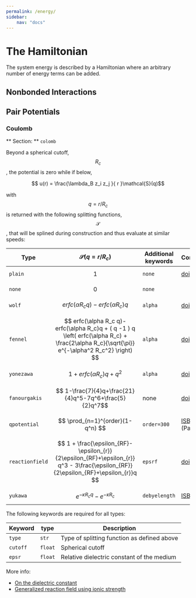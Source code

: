 ```yaml
---
permalink: /energy/
sidebar:
    nav: "docs"
---
```

<script src="https://cdnjs.cloudflare.com/ajax/libs/mathjax/2.7.0/MathJax.js?config=TeX-AMS-MML_HTMLorMML" type="text/javascript"></script>

# The Hamiltonian

The system energy is described by a Hamiltonian where an arbitrary number of energy terms can be added.

## Nonbonded Interactions

## Pair Potentials

### Coulomb

** Section: ** `colomb`

Beyond a spherical cutoff, $$R_c$$, the potential is zero while if
below,

$$ u(r) = \frac{\lambda_B z_i z_j }{ r }\mathcal{S}(q)$$

with $$q=r/R_c$$ is returned with the following splitting functions, $$\mathcal{S}$$, that
will be splined during construction and thus evaluate at similar speeds:

 Type            | $$\mathcal{S}(q=r/R_c)$$               | Additional keywords  | Comment
 --------------- | -------------------------------------- | -------------------- | ----------------------
 `plain`         | $$ 1 $$                                | `none`               | [doi](http://doi.org/ctnnsj)
 `none`          | $$ 0 $$                                | `none`               | 
 `wolf`          | $$ erfc(\alpha R_c q)-erfc(\alpha R_c)q $$ | `alpha`          | [doi](http://doi.org/cfcxdk)
 `fennel`        | $$ erfc(\alpha R_c q)-erfc(\alpha R_c)q + ( q -1 ) q \left( erfc(\alpha R_c) + \frac{2\alpha R_c}{\sqrt{\pi}} e^{-\alpha^2 R_c^2} \right) $$ | `alpha`| [doi](http://doi.org/bqgmv2)
 `yonezawa`      | $$ 1 + erfc(\alpha R_c)q + q^2 $$      | `alpha`              | [doi](http://dx.doi.org/10/j97)
 `fanourgakis`   | $$ 1-\frac{7}{4}q+\frac{21}{4}q^5-7q^6+\frac{5}{2}q^7$$| none | [doi](http://doi.org/f639q5)
 `qpotential`     | $$ \prod_{n=1}^{order}(1-q^n) $$       | `order=300`         | [ISBN](http://goo.gl/hynRTS) (Paper V)
 `reactionfield` | $$ 1 + \frac{\epsilon_{RF}-\epsilon_{r}}{2\epsilon_{RF}+\epsilon_{r}} q^3  - 3\frac{\epsilon_{RF}}{2\epsilon_{RF}+\epsilon_{r}}q $$      | `epsrf`     | [doi](http://doi.org/dbs99w)
 `yukawa`        | $$ e^{-\kappa R_c q}-e^{-\kappa R_c}$$  | `debyelength`        | [ISBN](https://isbnsearch.org/isbn/0486652424)

 The following keywords are required for all types:

 Keyword     | type     | Description
 ----------- | -------- | -------------------------------------------
 `type`      | `str`    | Type of splitting function as defined above
 `cutoff`    | `float`  | Spherical cutoff
 `epsr`      | `float`  | Relative dielectric constant of the medium

 More info:

 - [On the dielectric constant](http://dx.doi.org/10.1080/00268978300102721)
 - [Generalized reaction field using ionic strength](http://dx.doi.org/10.1063/1.469273)

